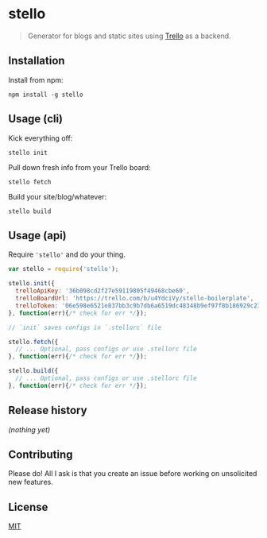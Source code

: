 # stello

> Generator for blogs and static sites using [Trello](https://trello.com/) as a
> backend.


## Installation

Install from npm:

```
npm install -g stello
```


## Usage (cli)

Kick everything off:

`stello init`

Pull down fresh info from your Trello board:

`stello fetch`

Build your site/blog/whatever:

`stello build`


## Usage (api)

Require `'stello'` and do your thing.

```javascript
var stello = require('stello');

stello.init({
  trelloApiKey: '36b098cd2f27e59119805f49468cbe60',
  trelloBoardUrl: 'https://trello.com/b/u4YdciVy/stello-boilerplate',
  trelloToken: '06e598e6521e837bb3c9b7db6a6519dc48348b9ef97f8b186929c239f2d531fe',
}, function(err){/* check for err */});

// `init` saves configs in `.stellorc` file

stello.fetch({
  // ... Optional, pass configs or use .stellorc file
}, function(err){/* check for err */});

stello.build({
  // ... Optional, pass configs or use .stellorc file
}, function(err){/* check for err */});
```


## Release history

*(nothing yet)*


## Contributing

Please do! All I ask is that you create an issue before working on unsolicited
new features.


## License

[MIT](https://raw.github.com/jtrussell/stello/master/LICENSE-MIT)
